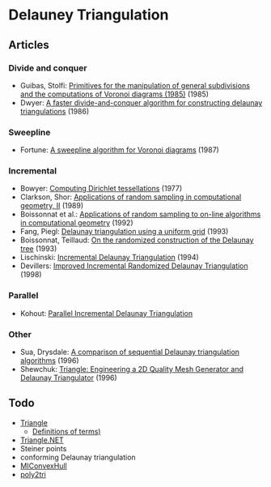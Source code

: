 # Delauney Triangulation

## Articles

### Divide and conquer
- Guibas, Stolfi: [Primitives for the manipulation of general subdivisions and the computations of Voronoi diagrams (1985)](www.sccg.sk/~samuelcik/dgs/quad_edge.pdf) (1985)
- Dwyer: [A faster divide-and-conquer algorithm for constructing delaunay triangulations](https://link.springer.com/article/10.1007/BF01840356) (1986)

### Sweepline
- Fortune: [A sweepline algorithm for Voronoi diagrams](http://www.wias-berlin.de/people/si/course/files/Fortune87-SweepLine-Voronoi.pdf) (1987)

### Incremental
- Bowyer: [Computing Dirichlet tessellations](https://academic.oup.com/comjnl/article/24/2/162/338193) (1977)
- Clarkson, Shor: [Applications of random sampling in computational geometry, II](https://www2.cs.duke.edu/courses/spring07/cps296.2/papers/clarkson-shor.pdf) (1989)
- Boissonnat et al.: [Applications of random sampling to on-line algorithms in computational geometry](https://link.springer.com/article/10.1007/BF02293035) (1992)
- Fang, Piegl: [Delaunay triangulation using a uniform grid](http://bojianwu.github.io/gsoc2016/week_6/triangulation.pdf) (1993)
- Boissonnat, Teillaud: [On the randomized construction of the Delaunay tree](https://hal.inria.fr/inria-00075419/document) (1993)
- Lischinski: [Incremental Delaunay Triangulation](https://www.cs.cmu.edu/afs/andrew/scs/cs/15-463/2001/pub/src/a2/lischinski/114.ps) (1994)
- Devillers: [Improved Incremental Randomized Delaunay Triangulation](https://people.eecs.berkeley.edu/~jrs/meshpapers/Devillers.pdf) (1998)

### Parallel
- Kohout: [Parallel Incremental Delaunay Triangulation](http://old.cescg.org/CESCG-2001/JKohout/index.html)

### Other
- Sua, Drysdale: [A comparison of sequential Delaunay triangulation algorithms](https://people.eecs.ku.edu/~s906s230/SuDrysdale.pdf) (1996)
- Shewchuk: [Triangle: Engineering a 2D Quality Mesh Generator and Delaunay Triangulator](https://people.eecs.berkeley.edu/~jrs/papers/triangle.pdf) (1996)

## Todo
- [Triangle](http://www.cs.cmu.edu/~quake/triangle.html)
  - [Definitions of terms)](http://www.cs.cmu.edu/~quake/triangle.defs.html)
- [Triangle.NET](https://archive.codeplex.com/?p=triangle)
- Steiner points
- conforming Delaunay triangulation
- [MIConvexHull](
https://github.com/DesignEngrLab/MIConvexHull)
- [poly2tri](https://github.com/greenm01/poly2tri)

